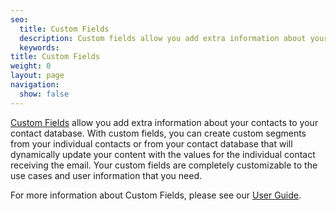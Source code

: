 ```yaml
---
seo:
  title: Custom Fields
  description: Custom fields allow you add extra information about your contacts to your contact database.
  keywords:
title: Custom Fields
weight: 0
layout: page
navigation:
  show: false
---
```


[Custom Fields]({{root_url}}/help-support/sending-email/custom-fields/) allow you add extra information about your contacts to your contact database. With custom fields, you can create custom segments from your individual contacts or from your contact database that will dynamically update your content with the values for the individual contact receiving the email. Your custom fields are completely customizable to the use cases and user information that you need.

For more information about Custom Fields, please see our [User Guide]({{root_url}}/help-support/sending-email/custom-fields/).
